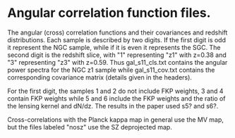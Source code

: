 # Angular correlation function files.

The angular (cross) correlation functions and their covariances and redshift distributions.
Each sample is described by two digits.  If the first digit is odd it represent the NGC
sample, while if it is even it represents the SGC.  The second digit is the redshift slice,
with "1" representing "z1" with z=0.38 and "3" representing "z3" with z=0.59.  Thus
gal_s11_cls.txt contains the angular power spectra for the NGC z1 sample while
gal_s11_cov.txt contains the corresponding covariance matrix (details given in the headers).

For the first digit, the samples 1 and 2 do not include FKP weights, 3 and 4 contain FKP
weights while 5 and 6 include the FKP weights and the ratio of the lensing kernel and dN/dz.
The results in the paper used s5? and s6?.

Cross-correlations with the Planck kappa map in general use the MV map, but the files labeled
"nosz" use the SZ deprojected map.

